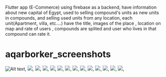 
Flutter app (E-Commerce) using firebase as a backend, have information about new capital of Egypt, used to selling compound's units as new units in compounds, and selling used units from any location, each unit(Apartment, villa, etc....) have the title, images of the place , location on map and rate of users , compounds are splited and user who lives in that compound can rate it.
# aqarborker_screenshots

![Alt text](login.jpg),
![](https://github.com/ElGenius-developer/aqarborker_screenshots/blob/main/register.jpg),
![](https://github.com/ElGenius-developer/aqarborker_screenshots/blob/main/home.jpg),
![](https://github.com/ElGenius-developer/aqarborker_screenshots/blob/main/compounds.jpg),
![](https://github.com/ElGenius-developer/aqarborker_screenshots/blob/main/mapWithSelectedCompound.jpg),
![](https://github.com/ElGenius-developer/aqarborker_screenshots/blob/main/mapScreen.jpg),
![](https://github.com/ElGenius-developer/aqarborker_screenshots/blob/main/Celia_compound_detailScreen.jpg),
![](https://github.com/ElGenius-developer/aqarborker_screenshots/blob/main/addUnit.jpg),
![](https://github.com/ElGenius-developer/aqarborker_screenshots/blob/main/addNewUnitSelectAmenities.jpg),
![](https://github.com/ElGenius-developer/aqarborker_screenshots/blob/main/rateCompoundOfUserAleardyLiveIn.jpg),
![](https://github.com/ElGenius-developer/aqarborker_screenshots/blob/main/rateSent.jpg),
![](https://github.com/ElGenius-developer/aqarborker_screenshots/blob/main/resellUnits.jpg),
![](https://github.com/ElGenius-developer/aqarborker_screenshots/blob/main/unitDetails.jpg), ![](https://github.com/ElGenius-developer/aqarborker_screenshots/blob/main/units.jpg),

